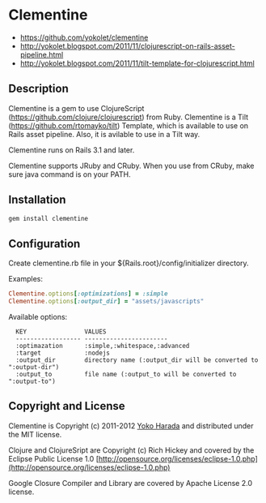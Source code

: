 Clementine
====

* https://github.com/yokolet/clementine
* http://yokolet.blogspot.com/2011/11/clojurescript-on-rails-asset-pipeline.html
* http://yokolet.blogspot.com/2011/11/tilt-template-for-clojurescript.html

Description
-----------

Clementine is a gem to use ClojureScript (https://github.com/clojure/clojurescript) from Ruby.
Clementine is a Tilt (https://github.com/rtomayko/tilt) Template, which is available to use
on Rails asset pipeline. Also, it is avilable to use in a Tilt way.

Clementine runs on Rails 3.1 and later.

Clementine supports JRuby and CRuby. When you use from CRuby, make sure java command is on your PATH.

Installation
-----------

```ruby
gem install clementine
```

Configuration
-----------

Create clementine.rb file in your ${Rails.root}/config/initializer directory.

Examples:

```ruby
Clementine.options[:optimizations] = :simple
Clementine.options[:output_dir] = "assets/javascripts"
```

Available options:

```
  KEY                VALUES
  ------------------ -----------------------
  :optimazation      :simple,:whitespace,:advanced
  :target            :nodejs
  :output_dir        directory name (:output_dir will be converted to ":output-dir")
  :output_to         file name (:output_to will be converted to ":output-to")
```

Copyright and License
-----------
Clementine is Copyright (c) 2011-2012 [Yoko Harada](https://github.com/yokolet) and
distributed under the MIT license.

Clojure and ClojureSript are Copyright (c) Rich Hickey and covered by the Eclipse
Public License 1.0 [http://opensource.org/licenses/eclipse-1.0.php](http://opensource.org/licenses/eclipse-1.0.php)

Google Closure Compiler and Library are covered by Apache License 2.0 license.